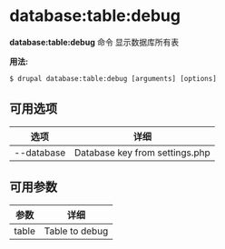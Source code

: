 # database:table:debug
**database:table:debug** 命令 显示数据库所有表

**用法:**
```
$ drupal database:table:debug [arguments] [options] 
```

## 可用选项
选项 | 详细
-------|-------------
--database | Database key from settings.php

## 可用参数
参数 | 详细
---------|-------------
table | Table to debug
